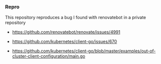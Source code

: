 ### Repro 

This repository reproduces a bug I found with renovatebot in a private repository

+ https://github.com/renovatebot/renovate/issues/4991

+ https://github.com/kubernetes/client-go/issues/670

+ https://github.com/kubernetes/client-go/blob/master/examples/out-of-cluster-client-configuration/main.go